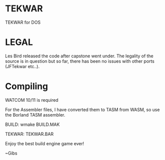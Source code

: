 # TEKWAR
TEKWAR for DOS

# LEGAL
Les Bird released the code after capstone went under.  The legality of the source is in question but so far, there has been no issues with other ports (JFTekwar etc..).

# Compiling
WATCOM 10/11 is required

For the Assembler files, I have converted them to TASM from WASM, so use the Borland TASM assembler.

BUILD:
wmake BUILD.MAK

TEKWAR:
TEKWAR.BAR

Enjoy the best build engine game ever!

~Gibs
